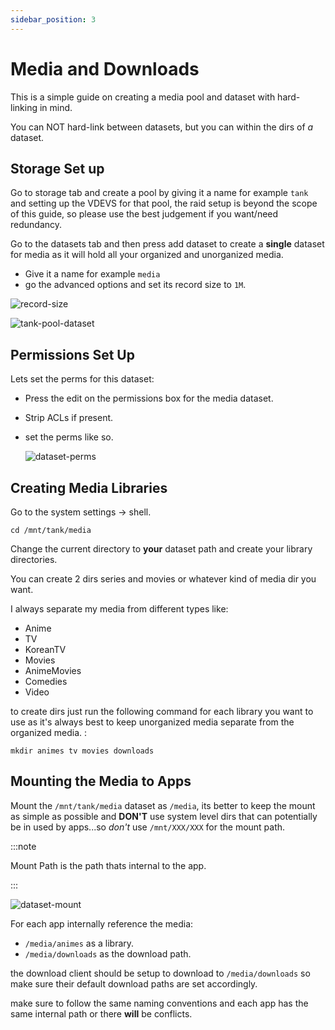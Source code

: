 ```yaml
---
sidebar_position: 3
---
```


# Media and Downloads

This is a simple guide on creating a media pool and dataset with hard-linking in mind.

You can NOT hard-link between datasets, but you can within the dirs of _a_ dataset.

## Storage Set up

Go to storage tab and create a pool by giving it a name for example `tank` and setting up the VDEVS for that pool, the raid setup is beyond the scope of this guide, so please use the best judgement if you want/need redundancy.

Go to the datasets tab and then press add dataset to create a **single** dataset for media as it will hold all your organized and unorganized media.

- Give it a name for example `media`
- go the advanced options and set its record size to `1M`.

![record-size](/img/media-and-downloads/dataset-record-size.png)

![tank-pool-dataset](/img/media-and-downloads/tank-pool.png)

## Permissions Set Up

Lets set the perms for this dataset:

- Press the edit on the permissions box for the media dataset.
- Strip ACLs if present.
- set the perms like so.

  ![dataset-perms](/img/media-and-downloads/media-perms.png)

## Creating Media Libraries

Go to the system settings -> shell.

```console
cd /mnt/tank/media
```

Change the current directory to **your** dataset path and create your library directories.

You can create 2 dirs series and movies or whatever kind of media dir you want.

I always separate my media from different types like:

- Anime
- TV
- KoreanTV
- Movies
- AnimeMovies
- Comedies
- Video

to create dirs just run the following command for each library you want to use as it's always best to keep unorganized media separate from the organized media.
:

```console
mkdir animes tv movies downloads
```

## Mounting the Media to Apps

Mount the `/mnt/tank/media` dataset as  `/media`, its better to keep the mount as simple as possible and **DON'T** use system level dirs that can potentially be in used by apps...so _don't_ use `/mnt/XXX/XXX` for the mount path.

:::note

Mount Path is the path thats internal to the app.

:::

![dataset-mount](/img/media-and-downloads/dataset-mount.png)

For each app internally reference the media:

- `/media/animes` as a library.
- `/media/downloads` as the download path.

the download client should be setup to download to `/media/downloads` so make sure their default download paths are set accordingly.

make sure to follow the same naming conventions and each app has the same internal path or there **will** be conflicts.
